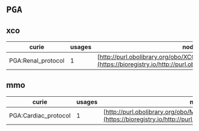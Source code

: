 # `PGA`

## xco

| curie              |   usages | nodes                                                                                                           |
|--------------------|----------|-----------------------------------------------------------------------------------------------------------------|
| PGA:Renal_protocol |        1 | [http://purl.obolibrary.org/obo/XCO:0000129](https://bioregistry.io/http://purl.obolibrary.org/obo/XCO:0000129) |
## mmo

| curie                |   usages | nodes                                                                                                           |
|----------------------|----------|-----------------------------------------------------------------------------------------------------------------|
| PGA:Cardiac_protocol |        1 | [http://purl.obolibrary.org/obo/MMO:0000114](https://bioregistry.io/http://purl.obolibrary.org/obo/MMO:0000114) |
